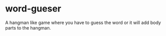 # word-gueser
A hangman like game where you have to guess the word or it will add body parts to the hangman.
